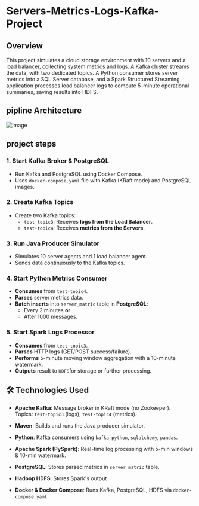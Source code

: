 # Servers-Metrics-Logs-Kafka-Project
## Overview
This project simulates a cloud storage environment with 10 servers and a load balancer, collecting system metrics and logs. A Kafka cluster streams the data, with two dedicated topics. A Python consumer stores server metrics into a SQL Server database, and a Spark Structured Streaming application processes load balancer logs to compute 5-minute operational summaries, saving results into HDFS.

## pipline Architecture
![image](https://github.com/user-attachments/assets/1a8a9321-f6e6-4d24-a0be-34e1fe41f146)

## project steps

### 1. Start Kafka Broker & PostgreSQL
- Run Kafka and PostgreSQL using Docker Compose.
- Uses `docker-compose.yaml` file with Kafka (KRaft mode) and PostgreSQL images.

### 2. Create Kafka Topics
- Create two Kafka topics:
  - `test-topic3`: Receives **logs from the Load Balancer**.
  - `test-topic4`: Receives **metrics from the Servers**.

### 3. Run Java Producer Simulator
- Simulates 10 server agents and 1 load balancer agent.
- Sends data continuously to the Kafka topics.

### 4. Start Python Metrics Consumer
- **Consumes** from `test-topic4`.
- **Parses** server metrics data.
- **Batch inserts** into `server_matric` table in **PostgreSQL**:
  - Every 2 minutes **or**
  - After 1000 messages.

### 5. Start Spark Logs Processor
- **Consumes** from `test-topic3`.
- **Parses** HTTP logs (GET/POST success/failure).
- **Performs** 5-minute moving window aggregation with a 10-minute watermark.
- **Outputs** result to `HDFS`for storage or further processing.

## 🛠️ Technologies Used

- **Apache Kafka**: Message broker in KRaft mode (no Zookeeper).  
  Topics: `test-topic3` (logs), `test-topic4` (metrics).

- **Maven**: Builds and runs the Java producer simulator.

- **Python**: Kafka consumers using `kafka-python`, `sqlalchemy`, `pandas`.

- **Apache Spark (PySpark)**: Real-time log processing with 5-min windows & 10-min watermark.

- **PostgreSQL**: Stores parsed metrics in `server_matric` table.

- **Hadoop HDFS**: Stores Spark's output

- **Docker & Docker Compose**: Runs Kafka, PostgreSQL, HDFS via `docker-compose.yaml`.
